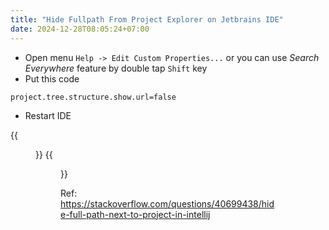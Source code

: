 ```yaml
---
title: "Hide Fullpath From Project Explorer on Jetbrains IDE"
date: 2024-12-28T08:05:24+07:00
---
```


- Open menu `Help -> Edit Custom Properties...` or you can use _Search Everywhere_ feature by double tap `Shift` key
- Put this code
```
project.tree.structure.show.url=false
```
- Restart IDE

{{<figure caption="Before" src="/assets/images/jetbrains-ide/before.png">}}
{{<figure caption="After" src="/assets/images/jetbrains-ide/after.png">}}

Ref: https://stackoverflow.com/questions/40699438/hide-full-path-next-to-project-in-intellij
